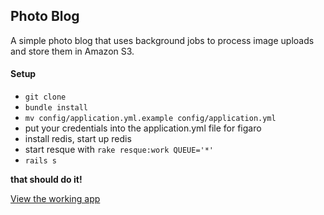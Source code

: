 ## Photo Blog

A simple photo blog that uses background jobs to process image uploads and store them in Amazon S3.

#### Setup

* `git clone`
* `bundle install`
* `mv config/application.yml.example config/application.yml`
* put your credentials into the application.yml file for figaro
* install redis, start up redis
* start resque with `rake resque:work QUEUE='*'`
* `rails s`

**that should do it!**

[View the working app](https://afternoon-basin-8898.herokuapp.com/)
